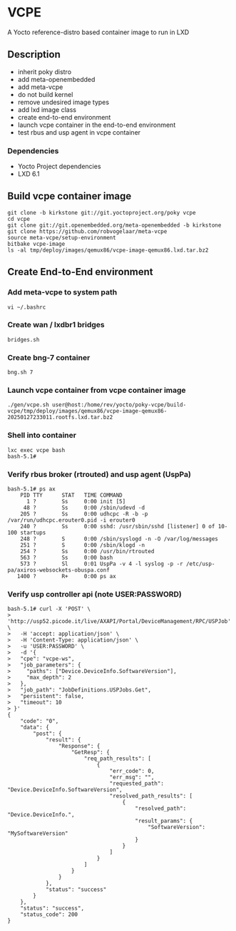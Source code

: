 # VCPE
A Yocto reference-distro based container image to run in LXD

## Description
* inherit poky distro
* add meta-openembedded
* add meta-vcpe
* do not build kernel
* remove undesired image types
* add lxd image class
* create end-to-end environment
* launch vcpe container in the end-to-end environment
* test rbus and usp agent in vcpe container

### Dependencies
* Yocto Project dependencies
* LXD 6.1

## Build vcpe container image
```
git clone -b kirkstone git://git.yoctoproject.org/poky vcpe
cd vcpe
git clone git://git.openembedded.org/meta-openembedded -b kirkstone
git clone https://github.com/robvogelaar/meta-vcpe
source meta-vcpe/setup-environment
bitbake vcpe-image
ls -al tmp/deploy/images/qemux86/vcpe-image-qemux86.lxd.tar.bz2
```

## Create End-to-End environment

### Add meta-vcpe to system path
```
vi ~/.bashrc
```

### Create wan / lxdbr1 bridges
```
bridges.sh
```

### Create bng-7 container
```
bng.sh 7
```

### Launch vcpe container from vcpe container image
```
./gen/vcpe.sh user@host:/home/rev/yocto/poky-vcpe/build-vcpe/tmp/deploy/images/qemux86/vcpe-image-qemux86-20250127233011.rootfs.lxd.tar.bz2
```

### Shell into container
```
lxc exec vcpe bash
bash-5.1# 
```

### Verify rbus broker (rtrouted) and usp agent (UspPa)
```
bash-5.1# ps ax
    PID TTY      STAT   TIME COMMAND
      1 ?        Ss     0:00 init [5]
     48 ?        Ss     0:00 /sbin/udevd -d
    205 ?        Ss     0:00 udhcpc -R -b -p /var/run/udhcpc.erouter0.pid -i erouter0
    240 ?        Ss     0:00 sshd: /usr/sbin/sshd [listener] 0 of 10-100 startups
    248 ?        S      0:00 /sbin/syslogd -n -O /var/log/messages
    251 ?        S      0:00 /sbin/klogd -n
    254 ?        Ss     0:00 /usr/bin/rtrouted
    563 ?        Ss     0:00 bash
    573 ?        Sl     0:01 UspPa -v 4 -l syslog -p -r /etc/usp-pa/axiros-websockets-obuspa.conf
   1400 ?        R+     0:00 ps ax
```

### Verify usp controller api (note USER:PASSWORD)
```
bash-5.1# curl -X 'POST' \
>   'http://usp52.picode.it/live/AXAPI/Portal/DeviceManagement/RPC/USPJob' \
>   -H 'accept: application/json' \
>   -H 'Content-Type: application/json' \
>   -u 'USER:PASSWORD' \
>   -d '{
>   "cpe": "vcpe-ws",
>   "job_parameters": {
>     "paths": ["Device.DeviceInfo.SoftwareVersion"],
>     "max_depth": 2
>   },
>   "job_path": "JobDefinitions.USPJobs.Get",
>   "persistent": false,
>   "timeout": 10
> }'
{
    "code": "0",
    "data": {
        "post": {
            "result": {
                "Response": {
                    "GetResp": {
                        "req_path_results": [
                            {
                                "err_code": 0,
                                "err_msg": "",
                                "requested_path": "Device.DeviceInfo.SoftwareVersion",
                                "resolved_path_results": [
                                    {
                                        "resolved_path": "Device.DeviceInfo.",
                                        "result_params": {
                                            "SoftwareVersion": "MySoftwareVersion"
                                        }
                                    }
                                ]
                            }
                        ]
                    }
                }
            },
            "status": "success"
        }
    },
    "status": "success",
    "status_code": 200
}
```
